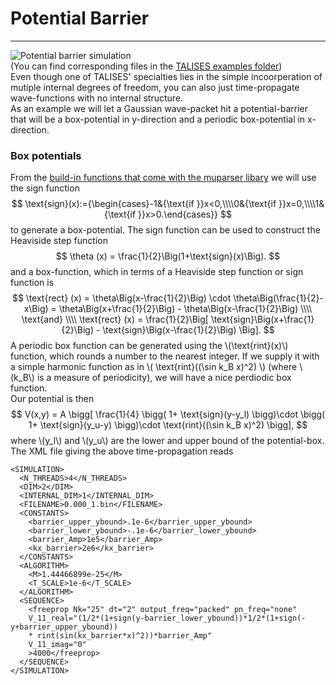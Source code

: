 # Potential Barrier
-----------------
![Potential barrier simulation](https://raw.githubusercontent.com/savowe/talises-doc/master/figs/potential_barrier.gif)  
(You can find corresponding files in the [TALISES examples folder](https://github.com/savowe/talises/tree/master/examples/potential_barrier))  
Even though one of TALISES' specialties lies in the simple incoorperation of mutiple internal degrees of freedom,
you can also just time-propagate wave-functions with no internal structure.  
As an example we will let a Gaussian wave-packet hit a potential-barrier that will be a box-potential in y-direction
and a periodic box-potential in x-direction.
### Box potentials
From the [build-in functions that come with the muparser libary](/user-guide/generating_a_wave-function/#build-in-functions) we will use the sign function
$$
\text{sign}(x):={\begin{cases}-1&{\text{if }}x<0,\\\\0&{\text{if }}x=0,\\\\1&{\text{if }}x>0.\end{cases}}
$$
to generate a box-potential.
The sign function can be used to construct the Heaviside step function
$$
\theta (x) = \frac{1}{2}\Big(1+\text{sign}(x)\Big).
$$
and a box-function, which in terms of a Heaviside step function or sign function is
$$
\text{rect} (x) = \theta\Big(x-\frac{1}{2}\Big) \cdot \theta\Big(\frac{1}{2}-x\Big) = \theta\Big(x+\frac{1}{2}\Big) - \theta\Big(x-\frac{1}{2}\Big) \\\\
\text{and} \\\\
\text{rect} (x) = \frac{1}{2}\Big[ \text{sign}\Big(x+\frac{1}{2}\Big) -  \text{sign}\Big(x-\frac{1}{2}\Big) \Big].
$$
A periodic box function can be generated using the \\(\text{rint}(x)\\) function, which rounds a number to the nearest integer.
If we supply it with a simple harmonic function as in \\( \text{rint}((\sin k_B x)^2) \\) (where \\(k_B\\) is a measure of periodicity),
we will have a nice perdiodic box function.  
Our potential is then
$$
V(x,y) = A 
    \bigg[ 
        \frac{1}{4} 
        \bigg(
            1+ \text{sign}(y-y_l)
        \bigg)\cdot
        \bigg(
            1+ \text{sign}(y_u-y)
        \bigg)\cdot
        \text{rint}((\sin k_B x)^2)
    \bigg],
$$
where \\(y_l\\) and \\(y_u\\) are the lower and upper bound of the potential-box.  
The XML file giving the above time-propagation reads
```
<SIMULATION>
  <N_THREADS>4</N_THREADS>
  <DIM>2</DIM>
  <INTERNAL_DIM>1</INTERNAL_DIM>
  <FILENAME>0.000_1.bin</FILENAME>
  <CONSTANTS>
    <barrier_upper_ybound>.1e-6</barrier_upper_ybound>
    <barrier_lower_ybound>-.1e-6</barrier_lower_ybound>
    <barrier_Amp>1e5</barrier_Amp>
    <kx_barrier>2e6</kx_barrier>
  </CONSTANTS>
  <ALGORITHM>
    <M>1.44466899e-25</M>
    <T_SCALE>1e-6</T_SCALE>
  </ALGORITHM>
  <SEQUENCE>
    <freeprop Nk="25" dt="2" output_freq="packed" pn_freq="none"
    V_11_real="(1/2*(1+sign(y-barrier_lower_ybound))*1/2*(1+sign(-y+barrier_upper_ybound)) 
    * rint(sin(kx_barrier*x)^2))*barrier_Amp" 
    V_11_imag="0"
    >4000</freeprop> 
  </SEQUENCE>
</SIMULATION>
```